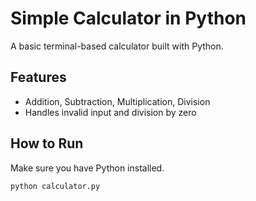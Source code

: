 # Simple Calculator in Python

A basic terminal-based calculator built with Python.

## Features

- Addition, Subtraction, Multiplication, Division
- Handles invalid input and division by zero

## How to Run

Make sure you have Python installed.

```bash
python calculator.py
